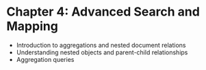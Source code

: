 # Chapter 4: Advanced Search and Mapping #

* Introduction to aggregations and nested document relations
* Understanding nested objects and parent-child relationships
* Aggregation queries